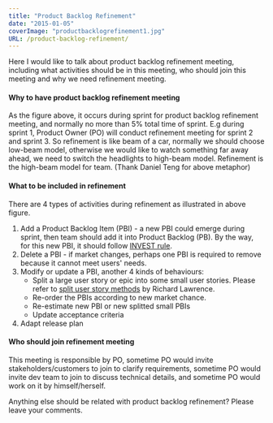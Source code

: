 ```yaml
---
title: "Product Backlog Refinement"
date: "2015-01-05"
coverImage: "productbacklogrefinement1.jpg"
URL: /product-backlog-refinement/
---
```


Here I would like to talk about product backlog refinement meeting, including what activities should be in this meeting, who should join this meeting and why we need refinement meeting.

#### Why to have product backlog refinement meeting

As the figure above, it occurs during sprint for product backlog refinement meeting, and normally no more than 5% total time of sprint. E.g during sprint 1, Product Owner (PO) will conduct refinement meeting for sprint 2 and sprint 3. So refinement is like beam of a car, normally we should choose low-beam model, otherwise we would like to watch something far away ahead, we need to switch the headlights to high-beam model. Refinement is the high-beam model for team. (Thank Daniel Teng for above metaphor)

#### What to be included in refinement

There are 4 types of activities during refinement as illustrated in above figure.

1. Add a Product Backlog Item (PBI) - a new PBI could emerge during sprint, then team should add it into Product Backlog (PB). By the way, for this new PBI, it should follow [INVEST rule](https://xp123.com/articles/invest-in-good-stories-and-smart-tasks/).
2. Delete a PBI - if market changes, perhaps one PBI is required to remove because it cannot meet users' needs.
3. Modify or update a PBI, another 4 kinds of behaviours:
    - Split a large user story or epic into some small user stories. Please refer to [split user story methods](https://www.agileforall.com/2012/01/new-story-splitting-resource/) by Richard Lawrence.
    - Re-order the PBIs according to new market chance.
    - Re-estimate new PBI or new splitted small PBIs
    - Update acceptance criteria
4. Adapt release plan

#### Who should join refinement meeting

This meeting is responsible by PO, sometime PO would invite stakeholders/customers to join to clarify requirements, sometime PO would invite dev team to join to discuss technical details, and sometime PO would work on it by himself/herself.

Anything else should be related with product backlog refinement? Please leave your comments.
